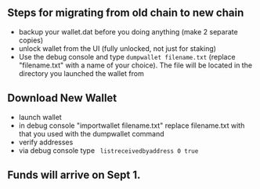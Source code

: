 ## Steps for migrating from old chain to new chain
- backup your wallet.dat before you doing anything (make 2 separate copies)
- unlock wallet from the UI (fully unlocked, not just for staking)
- Use the debug console and type ```dumpwallet filename.txt``` (replace "filename.txt" with a name of your choice). The file will be located in the directory you launched the wallet from

## Download New Wallet
- launch wallet
- in debug console "importwallet filename.txt" replace filename.txt with that you used with the dumpwallet command
- verify addresses
- via debug console type
``` listreceivedbyaddress 0 true```

## Funds will arrive on Sept 1.
